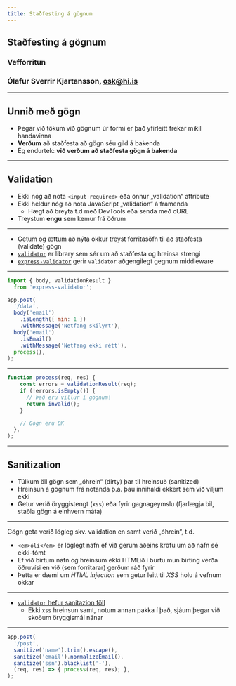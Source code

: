 ```yaml
---
title: Staðfesting á gögnum
---
```


## Staðfesting á gögnum

### Vefforritun

### Ólafur Sverrir Kjartansson, [osk@hi.is](mailto:osk@hi.is)

---

## Unnið með gögn

* Þegar við tökum við gögnum úr formi er það yfirleitt frekar mikil handavinna
* **Verðum** að staðfesta að gögn séu gild á bakenda
* Ég endurtek: **við verðum að staðfesta gögn á bakenda**

***

## Validation

* Ekki nóg að nota `<input required>` eða önnur „validation“ attribute
* Ekki heldur nóg að nota JavaScript „validation“ á framenda
  * Hægt að breyta t.d með DevTools eða senda með cURL
* Treystum **engu** sem kemur frá öðrum

***

* Getum og ættum að nýta okkur treyst forritasöfn til að staðfesta (validate) gögn
* [`validator`](https://github.com/chriso/validator.js) er library sem sér um að staðfesta og hreinsa strengi
* [`express-validator`](https://github.com/ctavan/express-validator) gerir `validator` aðgengilegt gegnum middleware

***

<!-- eslint-disable no-undef -->

```javascript
import { body, validationResult }
  from 'express-validator';

app.post(
  '/data',
  body('email')
    .isLength({ min: 1 })
    .withMessage('Netfang skilyrt'),
  body('email')
    .isEmail()
    .withMessage('Netfang ekki rétt'),
  process(),
);
```

***

<!-- eslint-disable no-undef -->

```javascript
function process(req, res) {
    const errors = validationResult(req);
    if (!errors.isEmpty()) {
      // Það eru villur í gögnum!
      return invalid();
    }

    // Gögn eru OK
  },
);
```

***

## Sanitization

* Túlkum öll gögn sem „óhrein“ (dirty) þar til hreinsuð (sanitized)
* Hreinsun á gögnum frá notanda þ.a. þau innihaldi ekkert sem við viljum ekki
* Getur verið öryggistengt (`xss`) eða fyrir gagnageymslu (fjarlægja bil, staðla gögn á einhvern máta)

***

Gögn geta verið lögleg skv. validation en samt verið „óhrein“, t.d.

* `<em>óli</em>` er löglegt nafn ef við gerum aðeins kröfu um að nafn sé ekki-tómt
* Ef við birtum nafn og hreinsum ekki HTMLið í burtu mun birting verða öðruvísi en við (sem forritarar) gerðum ráð fyrir
* Þetta er dæmi um _HTML injection_  sem getur leitt til _XSS_ holu á vefnum okkar

***

* [`validator` hefur sanitazion föll](https://github.com/chriso/validator.js#sanitizers)
  * Ekki `xss` hreinsun samt, notum annan pakka í það, sjáum þegar við skoðum öryggismál nánar

***

<!-- eslint-disable no-undef -->

```javascript
app.post(
  '/post',
  sanitize('name').trim().escape(),
  sanitize('email').normalizeEmail(),
  sanitize('ssn').blacklist('-'),
  (req, res) => { process(req, res); },
);
```
